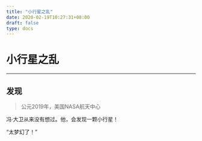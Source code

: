 ```yaml
---
title: "小行星之乱"
date: 2020-02-19T10:27:31+08:00
draft: false
type: docs
---
```


# 小行星之乱
----
## 发现

> 公元2019年，美国NASA航天中心

冯·大卫从来没有想过。他，会发现一颗小行星！

“太梦幻了！”